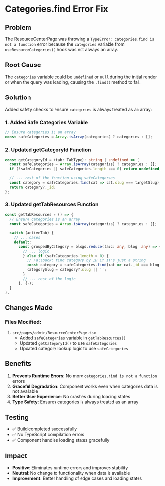# Categories.find Error Fix

## Problem
The ResourceCenterPage was throwing a `TypeError: categories.find is not a function` error because the `categories` variable from `useResourceCategories()` hook was not always an array.

## Root Cause
The `categories` variable could be `undefined` or `null` during the initial render or when the query was loading, causing the `.find()` method to fail.

## Solution
Added safety checks to ensure `categories` is always treated as an array:

### 1. Added Safe Categories Variable
```typescript
// Ensure categories is an array
const safeCategories = Array.isArray(categories) ? categories : [];
```

### 2. Updated getCategoryId Function
```typescript
const getCategoryId = (tab: TabType): string | undefined => {
  const safeCategories = Array.isArray(categories) ? categories : [];
  if (!safeCategories || safeCategories.length === 0) return undefined;
  
  // ... rest of the function using safeCategories
  const category = safeCategories.find(cat => cat.slug === targetSlug);
  return category?._id;
};
```

### 3. Updated getTabResources Function
```typescript
const getTabResources = () => {
  // Ensure categories is an array
  const safeCategories = Array.isArray(categories) ? categories : [];
  
  switch (activeTab) {
    // ... cases
    default:
      const groupedByCategory = blogs.reduce((acc: any, blog: any) => {
        // ... logic
        } else if (safeCategories.length > 0) {
          // Fallback: find category by ID if it's just a string
          const category = safeCategories.find(cat => cat._id === blog.resourceCategoryId);
          categorySlug = category?.slug || '';
        }
        // ... rest of the logic
      }, {});
  }
};
```

## Changes Made

### Files Modified:
1. `src/pages/admin/ResourceCenterPage.tsx`
   - Added `safeCategories` variable in `getTabResources()`
   - Updated `getCategoryId()` to use `safeCategories`
   - Updated category lookup logic to use `safeCategories`

## Benefits
1. **Prevents Runtime Errors**: No more `categories.find is not a function` errors
2. **Graceful Degradation**: Component works even when categories data is not available
3. **Better User Experience**: No crashes during loading states
4. **Type Safety**: Ensures categories is always treated as an array

## Testing
- ✅ Build completed successfully
- ✅ No TypeScript compilation errors
- ✅ Component handles loading states gracefully

## Impact
- **Positive**: Eliminates runtime errors and improves stability
- **Neutral**: No change to functionality when data is available
- **Improvement**: Better handling of edge cases and loading states 